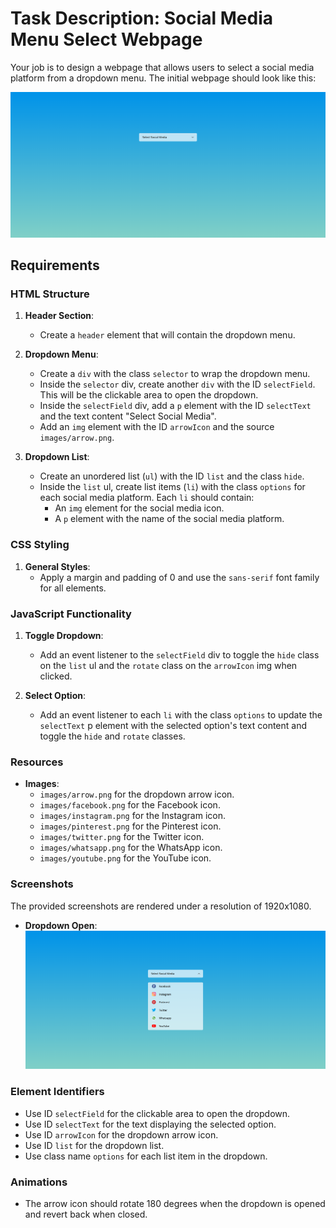 
# Task Description: Social Media Menu Select Webpage

Your job is to design a webpage that allows users to select a social media platform from a dropdown menu. The initial webpage should look like this:

![initial webpage](./_images/origin.png)

## Requirements

### HTML Structure

1. **Header Section**:
   - Create a `header` element that will contain the dropdown menu.

2. **Dropdown Menu**:
   - Create a `div` with the class `selector` to wrap the dropdown menu.
   - Inside the `selector` div, create another `div` with the ID `selectField`. This will be the clickable area to open the dropdown.
   - Inside the `selectField` div, add a `p` element with the ID `selectText` and the text content "Select Social Media".
   - Add an `img` element with the ID `arrowIcon` and the source `images/arrow.png`.

3. **Dropdown List**:
   - Create an unordered list (`ul`) with the ID `list` and the class `hide`.
   - Inside the `list` ul, create list items (`li`) with the class `options` for each social media platform. Each `li` should contain:
     - An `img` element for the social media icon.
     - A `p` element with the name of the social media platform.

### CSS Styling

1. **General Styles**:
   - Apply a margin and padding of 0 and use the `sans-serif` font family for all elements.


### JavaScript Functionality

1. **Toggle Dropdown**:
   - Add an event listener to the `selectField` div to toggle the `hide` class on the `list` ul and the `rotate` class on the `arrowIcon` img when clicked.

2. **Select Option**:
   - Add an event listener to each `li` with the class `options` to update the `selectText` p element with the selected option's text content and toggle the `hide` and `rotate` classes.

### Resources

- **Images**:
  - `images/arrow.png` for the dropdown arrow icon.
  - `images/facebook.png` for the Facebook icon.
  - `images/instagram.png` for the Instagram icon.
  - `images/pinterest.png` for the Pinterest icon.
  - `images/twitter.png` for the Twitter icon.
  - `images/whatsapp.png` for the WhatsApp icon.
  - `images/youtube.png` for the YouTube icon.

### Screenshots

The provided screenshots are rendered under a resolution of 1920x1080.

- **Dropdown Open**:
  ![dropdown open](./_images/dropdown_open.png)


### Element Identifiers

- Use ID `selectField` for the clickable area to open the dropdown.
- Use ID `selectText` for the text displaying the selected option.
- Use ID `arrowIcon` for the dropdown arrow icon.
- Use ID `list` for the dropdown list.
- Use class name `options` for each list item in the dropdown.

### Animations

- The arrow icon should rotate 180 degrees when the dropdown is opened and revert back when closed.

